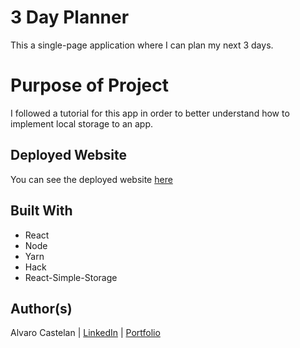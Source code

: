 
# 3 Day Planner
This a single-page application where I can plan my next 3 days.

# Purpose of Project
I followed a tutorial for this app in order to better understand how to implement local storage to an app. 

## Deployed Website
You can see the deployed website [here](https://mighty-wildwood-23391.herokuapp.com/)

## Built With 
+ React
+ Node
+ Yarn
+ Hack 
+ React-Simple-Storage



## Author(s)
Alvaro Castelan | [LinkedIn](https://www.linkedin.com/in/alvarocastelan) | [Portfolio](https://www.alvarocastelan.com)

